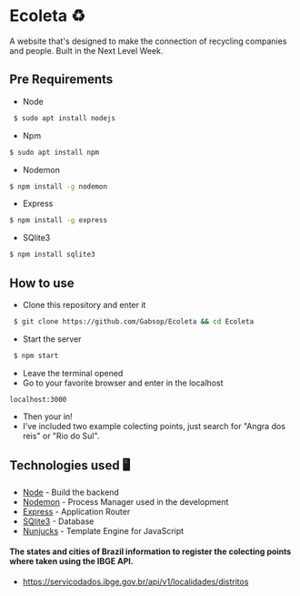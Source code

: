 # Ecoleta ♻️
A website that's designed to make the connection of recycling companies and people. Built in the Next Level Week.

## Pre Requirements
- Node
```bash
 $ sudo apt install nodejs
 ```
 - Npm
 ```bash
 $ sudo apt install npm
 ```
 - Nodemon
 ```bash
 $ npm install -g nodemon
 ```
 - Express
 ```bash
 $ npm install -g express
 ```
 - SQlite3
 ```bash
 $ npm install sqlite3
 ```

## How to use
- Clone this repository and enter it
```bash
 $ git clone https://github.com/Gabsop/Ecoleta && cd Ecoleta
 ```
- Start the server
```bash
 $ npm start
 ```
 - Leave the terminal opened
 - Go to your favorite browser and enter in the localhost
 ```
 localhost:3000
 ```
 - Then your in!
 - I've included two example colecting points, just search for "Angra dos reis" or "Rio do Sul".
 
 ## Technologies used 🖥
- [Node](https://nodejs.org/en/) - Build the backend
- [Nodemon](https://nodemon.io/) - Process Manager used in the development
- [Express](https://expressjs.com/) - Application Router
- [SQlite3](https://www.sqlite.org/) - Database
- [Nunjucks](https://mozilla.github.io/nunjucks/) - Template Engine for JavaScript

#### The states and cities of Brazil information to register the colecting points where taken using the IBGE API.
- https://servicodados.ibge.gov.br/api/v1/localidades/distritos
